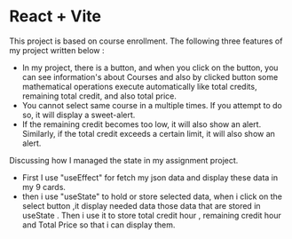 # React + Vite

This project is based on course enrollment.
The following three features of my project written below :

-    In my project, there is a button, and when you click on the button, you can see information's about Courses and also by clicked button some mathematical operations execute automatically like total credits, remaining total credit, and also total price.
-    You cannot select same course in a multiple times. If you attempt to do so, it will display a sweet-alert.
-    If the remaining credit becomes too low, it will also show an alert. Similarly, if the total credit exceeds a certain limit, it will also show an alert.

Discussing how I managed the state in my assignment project.

-    First I use "useEffect" for fetch my json data and display these data in my 9 cards.
-    then i use "useState" to hold or store selected data, when i click on the select button ,it display needed data those data that are stored in useState . Then i use it to store total credit hour , remaining credit hour and Total Price so that i can display them.
